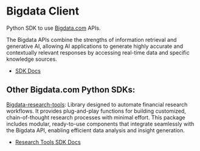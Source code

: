 # Bigdata Client


Python SDK to use [Bigdata.com](http://bigdata.com/) APIs.  

The Bigdata APIs combine the strengths of information retrieval and generative AI, allowing AI applications to generate highly accurate and contextually relevant responses by accessing real-time data and specific knowledge sources.

* [SDK Docs](https://sdk.bigdata.com/en/latest/)

## Other Bigdata.com Python SDKs:

[Bigdata-research-tools](https://pypi.org/project/bigdata-research-tools/): Library designed to automate financial research workflows. It provides plug-and-play functions for building customized, chain-of-thought research processes with minimal effort. This package includes modular, ready-to-use components that integrate seamlessly with the Bigdata API, enabling efficient data analysis and insight generation.

* [Research Tools SDK Docs](https://sdk.bigdata.com/projects/research-tools/en/latest/)
